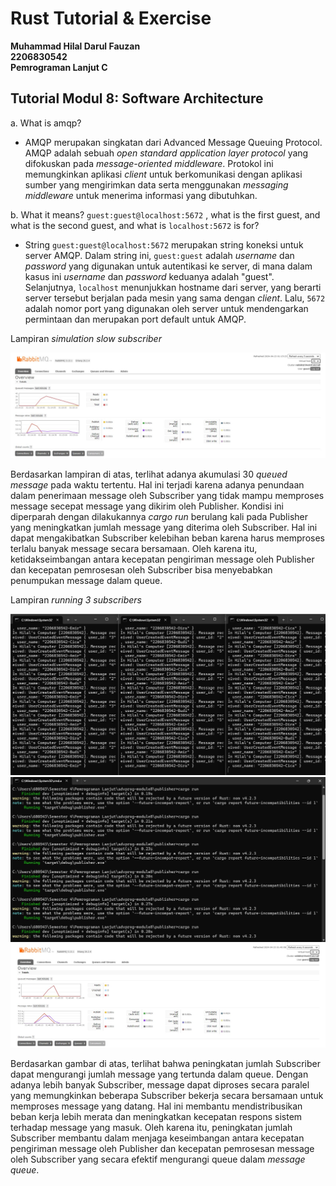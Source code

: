# **Rust Tutorial & Exercise**
**Muhammad Hilal Darul Fauzan**<br/>
**2206830542**<br/>
**Pemrograman Lanjut C**<br/>

## **Tutorial Modul 8: Software Architecture**

a. What is amqp?
* AMQP merupakan singkatan dari Advanced Message Queuing Protocol. AMQP adalah sebuah *open standard application layer protocol* yang difokuskan pada *message-oriented middleware*. Protokol ini memungkinkan aplikasi *client* untuk berkomunikasi dengan aplikasi sumber yang mengirimkan data serta menggunakan *messaging middleware* untuk menerima informasi yang dibutuhkan.

b. What it means? `guest:guest@localhost:5672` , what is the first guest, and what is the second guest, and what is `localhost:5672` is for? 
* String `guest:guest@localhost:5672` merupakan string koneksi untuk server AMQP. Dalam string ini, `guest:guest` adalah *username* dan *password* yang digunakan untuk autentikasi ke server, di mana dalam kasus ini *username* dan *password* keduanya adalah "guest". Selanjutnya, `localhost` menunjukkan hostname dari server, yang berarti server tersebut berjalan pada mesin yang sama dengan *client*. Lalu, `5672` adalah nomor port yang digunakan oleh server untuk mendengarkan permintaan dan merupakan port default untuk AMQP.

Lampiran *simulation slow subscriber*

![Simulation slow subscriber](images/image1.jpeg)

Berdasarkan lampiran di atas, terlihat adanya akumulasi 30 *queued message* pada waktu tertentu. Hal ini terjadi karena adanya penundaan dalam penerimaan message oleh Subscriber yang tidak mampu memproses message secepat message yang dikirim oleh Publisher. Kondisi ini diperparah dengan dilakukannya *cargo run* berulang kali pada Publisher yang meningkatkan jumlah message yang diterima oleh Subscriber. Hal ini dapat mengakibatkan Subscriber kelebihan beban karena harus memproses terlalu banyak message secara bersamaan. Oleh karena itu, ketidakseimbangan antara kecepatan pengiriman message oleh Publisher dan kecepatan pemrosesan oleh Subscriber bisa menyebabkan penumpukan message dalam queue.

Lampiran *running 3 subscribers*

![Simulation 3 subscriber](images/image2.jpeg)
![Repeat simulating publisher](images/image3.jpeg)
![RabbitMQ](images/image4.jpeg)

Berdasarkan gambar di atas, terlihat bahwa peningkatan jumlah Subscriber dapat mengurangi jumlah message yang tertunda dalam queue. Dengan adanya lebih banyak Subscriber, message dapat diproses secara paralel yang memungkinkan beberapa Subscriber bekerja secara bersamaan untuk memproses message yang datang. Hal ini membantu mendistribusikan beban kerja lebih merata dan meningkatkan kecepatan respons sistem terhadap message yang masuk. Oleh karena itu, peningkatan jumlah Subscriber membantu dalam menjaga keseimbangan antara kecepatan pengiriman message oleh Publisher dan kecepatan pemrosesan message oleh Subscriber yang secara efektif mengurangi queue dalam *message queue*.